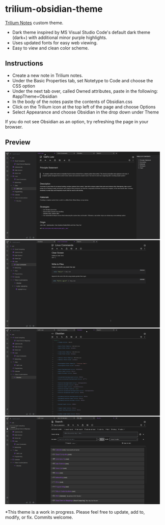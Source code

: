 # trilium-obsidian-theme
[Trilium Notes](https://github.com/zadam/trilium) custom theme.
- Dark theme inspired by MS Visual Studio Code's default dark theme (dark+) with additional minor purple highlights.
- Uses updated fonts for easy web viewing. 
- Easy to view and clean color scheme.

## Instructions
- Create a new note in Trilium notes.
- Under the Basic Properties tab, set Notetype to Code and choose the CSS option
- Under the next tab over, called Owned attributes, paste in the following: #appTheme=Obsidian 
- In the body of the notes paste the contents of Obsidian.css
- Click on the Trilium icon at the top left of the page and choose Options
- Select Appearance and choose Obsidian in the drop down under Theme

If you do not see Obsidian as an option, try refreshing the page in your browser. 

## Preview
<img src="screenshot1.png" />
<img src="screenshot5.png" />
<img src="screenshot3.png" />
<img src="screenshot4.png" />

*This theme is a work in progress.  Please feel free to update, add to, modify, or fix.  Commits welcome.

